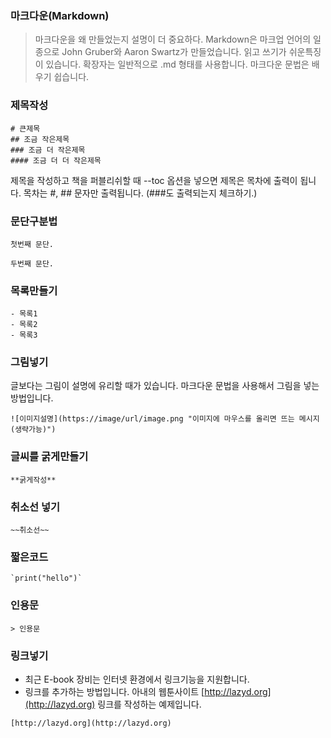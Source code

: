 ### 마크다운(Markdown)
> 마크다운을 왜 만들었는지 설명이 더 중요하다.
Markdown은 마크업 언어의 일종으로 John Gruber와 Aaron Swartz가 만들었습니다.
읽고 쓰기가 쉬운특징이 있습니다.
확장자는 일반적으로 .md 형태를 사용합니다.
마크다운 문법은 배우기 쉽습니다.

### 제목작성

	# 큰제목
	## 조금 작은제목
	### 조금 더 작은제목
	#### 조금 더 더 작은제목

제목을 작성하고 책을 퍼블리쉬할 때 --toc 옵션을 넣으면 제목은 목차에 출력이 됩니다.
목차는 #, ## 문자만 출력됩니다. (###도 출력되는지 체크하기.)

### 문단구분법
```
첫번째 문단.

두번째 문단.
```

### 목록만들기
```
- 목록1
- 목록2
- 목록3
```

### 그림넣기
글보다는 그림이 설명에 유리할 때가 있습니다.
마크다운 문법을 사용해서 그림을 넣는 방법입니다.
```
![이미지설명](https://image/url/image.png "이미지에 마우스를 올리면 뜨는 메시지(생략가능)")
```

### 글씨를 굵게만들기
```
**굵게작성**
```

### 취소선 넣기
```
~~취소선~~
```

### 짧은코드
```
`print("hello")`
```

### 인용문
```
> 인용문
```

### 링크넣기
- 최근 E-book 장비는 인터넷 환경에서 링크기능을 지원합니다.
- 링크를 추가하는 방법입니다. 아내의 웹툰사이트 [http://lazyd.org](http://lazyd.org) 링크를 작성하는 예제입니다.
```
[http://lazyd.org](http://lazyd.org)
```
